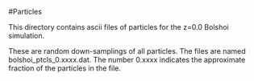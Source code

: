 #Particles

This directory contains ascii files of particles for the z=0.0 Bolshoi simulation. 

These are random down-samplings of all particles.  The files are named bolshoi_ptcls_0.xxxx.dat.  The number 0.xxxx indicates the approximate fraction of the particles in the file.  